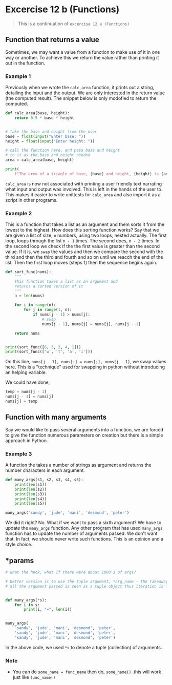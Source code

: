# Excercise 12 b (Functions)

> This is a continuation of `excercise 12 a (Functions)`

## Function that returns a value

Sometimes, we may want a value from a function to make use of it in one way or another. To achieve this we return the value rather than printing it out in the function.

### Example 1

Previously when we wrote the `calc_area` function, it prints out a string, detailing the input and the output. We are only interested in the return value (the computed result). The snippet below is only modofied to return the computed.

```Python
def calc_area(base, height):
    return 0.5 * base * height


# take the base and height from the user
base = float(input("Enter base: "))
height = float(input("Enter height: "))

# call the function here, and pass base and height
# to it as the base and height needed
area = calc_area(base, height)

print(
    f"The area of a triagle of base, {base} and height, {height} is {area}")

```

`calc_area` is now not associated with printing a user friendly text narrating what input and output was involved. This is left in the hands of the user to. This makes it easier to write unittests for `calc_area` and also import it as a script in other programs.

### Example 2

This is a function that takes a list as an argument and them sorts it from the lowest to the highest. How does this sorting function works? Say that we are given a list of size, `n` numbers, using two loops, nested actually. The first loop, loops through the list `n - 1` times. The second does, `n - 2` times. In the second loop we check if the the first value is greater than the second value. If it is, we `swap` the values and then we compare the second with the third and then the third and fourth and so on until we reacch the end of the list. Then the first loop moves (steps 1) then the sequence begins again.

```Python
def sort_func(nums):
    """
    This function takes a list as an argument and
    returns a sorted version of it
    """
    n = len(nums)

    for i in range(n):
        for j in range(1, n):
            if nums[j - 1] > nums[j]:
                # swap
                nums[j - 1], nums[j] = nums[j], nums[j - 1]

    return nums


print(sort_func([6, 3, 2, 4, 1]))
print(sort_func(['w', 't', 'a', 'i']))

```

On this line, `nums[j - 1], nums[j] = nums[j], nums[j - 1]`, we swap values here. This is a "technique" used for swapping in python without introducing an helping variable.

We could have done,

```Python
temp = nums[j - 1]
nums[j - 1] = nums[j]
nums[j] = temp
```

## Function with many arguments

Say we would like to pass several arguments into a function, we are forced to give the function numerous parameters on creation but there is a simple approach in Python.

### Example 3

A function the takes a number of strings as argument and returns the number characters in each argument.

```Python
def many_args(s1, s2, s3, s4, s5):
    print(len(s1))
    print(len(s2))
    print(len(s3))
    print(len(s4))
    print(len(s5))

many_args('sandy', 'jude', 'mani', 'desmond', 'peter')
```

We did it right? No. What if we want to pass a sixth argument? We have to update the `many_args` function. Any other program that has used `many_args` function has to update the number of arguments passed. We don't want that. In fact, we should never write such functions. This is an opinion and a style choice.

## \*params

```Python
# what the heck, what if there were about 1000's of args?

# better version is to use the tuple argument, *arg_name - the takeaway is `*`
# all the argument passed is seen as a tuple object thus iteration is feasible


def many_args(*s):
    for i in s:
        print(i, "=", len(i))


many_args(
    'sandy', 'jude', 'mani', 'desmond', 'peter',
    'sandy', 'jude', 'mani', 'desmond', 'peter',
    'sandy', 'jude', 'mani', 'desmond', 'peter')

```

In the above code, we used `*s` to denote a tuple (collection) of arguments.

### Note

- You can do `some_name = func_name` then do, `some_name()` .this will work just like `func_name()`
